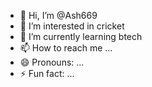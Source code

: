 - 👋 Hi, I’m @Ash669
- 👀 I’m interested in cricket 
- 🌱 I’m currently learning btech
- 📫 How to reach me ...
- 😄 Pronouns: ...
- ⚡ Fun fact: ...

<!---
Ash669/Ash669 is a ✨ special ✨ repository because its `README.md` (this file) appears on your GitHub profile.
You can click the Preview link to take a look at your changes.
--->
